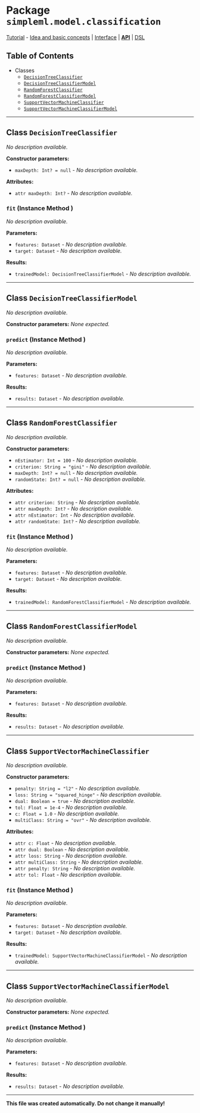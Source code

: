 # Package `simpleml.model.classification`

[Tutorial][tutorial] - [Idea and basic concepts][tutorial_concepts] | [Interface][tutorial_interface] | [**API**][api] | [DSL][dsl-tutorial]

[tutorial]: ../../Tutorial.md
[tutorial_concepts]: ../../Tutorial-Basic-Concepts.md
[tutorial_interface]: ../../Tutorial-The-Simple-ML-Interface.md
[api]: ./README.md
[dsl-tutorial]: ../../DSL/tutorial/README.md


## Table of Contents

* Classes
  * [`DecisionTreeClassifier`](#class-DecisionTreeClassifier)
  * [`DecisionTreeClassifierModel`](#class-DecisionTreeClassifierModel)
  * [`RandomForestClassifier`](#class-RandomForestClassifier)
  * [`RandomForestClassifierModel`](#class-RandomForestClassifierModel)
  * [`SupportVectorMachineClassifier`](#class-SupportVectorMachineClassifier)
  * [`SupportVectorMachineClassifierModel`](#class-SupportVectorMachineClassifierModel)

----------

<a name='class-DecisionTreeClassifier'/>

## Class `DecisionTreeClassifier`
_No description available._

**Constructor parameters:**
* `maxDepth: Int? = null` - _No description available._

**Attributes:**
* `attr maxDepth: Int?` - _No description available._

### `fit` (Instance Method )
_No description available._

**Parameters:**
* `features: Dataset` - _No description available._
* `target: Dataset` - _No description available._

**Results:**
* `trainedModel: DecisionTreeClassifierModel` - _No description available._


----------

<a name='class-DecisionTreeClassifierModel'/>

## Class `DecisionTreeClassifierModel`
_No description available._

**Constructor parameters:** _None expected._

### `predict` (Instance Method )
_No description available._

**Parameters:**
* `features: Dataset` - _No description available._

**Results:**
* `results: Dataset` - _No description available._


----------

<a name='class-RandomForestClassifier'/>

## Class `RandomForestClassifier`
_No description available._

**Constructor parameters:**
* `nEstimator: Int = 100` - _No description available._
* `criterion: String = "gini"` - _No description available._
* `maxDepth: Int? = null` - _No description available._
* `randomState: Int? = null` - _No description available._

**Attributes:**
* `attr criterion: String` - _No description available._
* `attr maxDepth: Int?` - _No description available._
* `attr nEstimator: Int` - _No description available._
* `attr randomState: Int?` - _No description available._

### `fit` (Instance Method )
_No description available._

**Parameters:**
* `features: Dataset` - _No description available._
* `target: Dataset` - _No description available._

**Results:**
* `trainedModel: RandomForestClassifierModel` - _No description available._


----------

<a name='class-RandomForestClassifierModel'/>

## Class `RandomForestClassifierModel`
_No description available._

**Constructor parameters:** _None expected._

### `predict` (Instance Method )
_No description available._

**Parameters:**
* `features: Dataset` - _No description available._

**Results:**
* `results: Dataset` - _No description available._


----------

<a name='class-SupportVectorMachineClassifier'/>

## Class `SupportVectorMachineClassifier`
_No description available._

**Constructor parameters:**
* `penalty: String = "l2"` - _No description available._
* `loss: String = "squared_hinge"` - _No description available._
* `dual: Boolean = true` - _No description available._
* `tol: Float = 1e-4` - _No description available._
* `c: Float = 1.0` - _No description available._
* `multiClass: String = "ovr"` - _No description available._

**Attributes:**
* `attr c: Float` - _No description available._
* `attr dual: Boolean` - _No description available._
* `attr loss: String` - _No description available._
* `attr multiClass: String` - _No description available._
* `attr penalty: String` - _No description available._
* `attr tol: Float` - _No description available._

### `fit` (Instance Method )
_No description available._

**Parameters:**
* `features: Dataset` - _No description available._
* `target: Dataset` - _No description available._

**Results:**
* `trainedModel: SupportVectorMachineClassifierModel` - _No description available._


----------

<a name='class-SupportVectorMachineClassifierModel'/>

## Class `SupportVectorMachineClassifierModel`
_No description available._

**Constructor parameters:** _None expected._

### `predict` (Instance Method )
_No description available._

**Parameters:**
* `features: Dataset` - _No description available._

**Results:**
* `results: Dataset` - _No description available._


----------

**This file was created automatically. Do not change it manually!**
